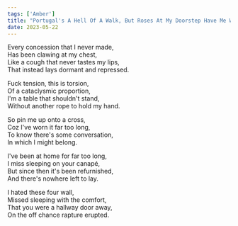 ```yaml
---
tags: ['Amber']
title: "Portugal's A Hell Of A Walk, But Roses At My Doorstep Have Me Worried You're Out On The Prowl"
date: 2023-05-22
---
```


Every concession that I never made,  
Has been clawing at my chest,  
Like a cough that never tastes my lips,  
That instead lays dormant and repressed.

Fuck tension, this is torsion,  
Of a cataclysmic proportion,   
I'm a table that shouldn't stand,  
Without another rope to hold my hand.

So pin me up onto a cross,  
Coz I've worn it far too long,  
To know there's some conversation,  
In which I might belong.

I've been at home for far too long,  
I miss sleeping on your canapé,  
But since then it's been refurnished,  
And there's nowhere left to lay.

I hated these four wall,  
Missed sleeping with the comfort,  
That you were a hallway door away,  
On the off chance rapture erupted.
